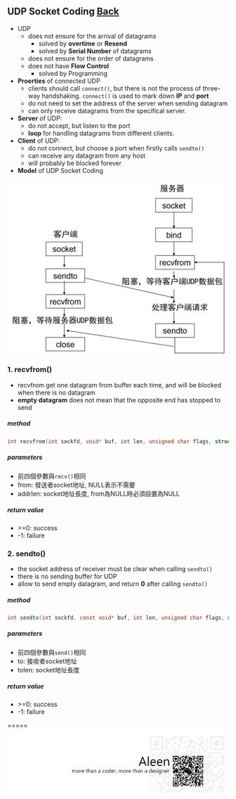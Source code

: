 ## UDP Socket Coding [Back](./../socket.md)
- UDP
	- does not ensure for the arrival of datagrams
		- solved by **overtime** or **Resend**
		- solved by **Serial Number** of datagrams
	- does not ensure for the order of datagrams
	- does not have **Flow Control**  
		- solved by Programming
- **Proerties** of connected UDP
	- clients should call ```connect()```, but there is not the process of three-way handshaking. ```connect()``` is used to mark down **IP** and
 **port**
	- do not need to set the address of the server when sending datagram
	- can only receive datagrams from the specifical server.
- **Server** of UDP:
	- do not accept, but listen to the port
	- **loop** for handling datagrams from different clients.
- **Client** of UDP:
	- do not connect, but choose a port when firstly calls ```sendto()```
	- can receive any datagram from any host
	- will probably be blocked forever
- **Model** of UDP Socket Coding

<img src="./udp_model.png">

### 1. recvfrom()
- recvfrom get one datagram from buffer each time, and will be blocked when there is no datagram
- **empty datagram** does not mean that the opposite end has stopped to send

##### method
```c
int recvfrom(int sockfd, void* buf, int len, unsigned char flags, struct socketaddr* from, socklen_t* addrlen)
```

##### parameters
- 前四個參數與```recv()```相同
- from: 發送者socket地址, NULL表示不需要
- addrlen: socket地址長度, from為NULL時必須設置為NULL 

##### return value
- \>=0: success
- -1: failure

### 2. sendto()
- the socket address of receiver must be clear when calling ```sendto()```
- there is no sending buffer for UDP 
- allow to send empty datagram, and return **0** after calling ```sendto()```

##### method
```c
int sendto(int sockfd, const void* buf, int len, unsigned char flags, struct socketaddr* to, int tolen)
```

##### parameters
- 前四個參數與```send()```相同
- to: 接收者socket地址
- tolen: socket地址長度

##### return value
- \>=0: success
- -1: failure

=====
<a href="http://aleen42.github.io/" target="_blank" ><img src="./../../../../pic/tail.gif"></a>
